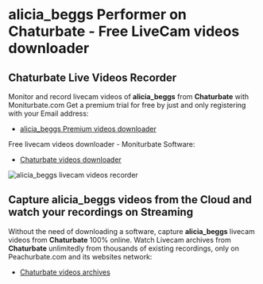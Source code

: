 # alicia_beggs Performer on Chaturbate - Free LiveCam videos downloader

## Chaturbate Live Videos Recorder

Monitor and record livecam videos of **alicia_beggs** from **Chaturbate** with Moniturbate.com
Get a premium trial for free by just and only registering with your Email address:
* [alicia_beggs Premium videos downloader](https://moniturbate.com/request-demo-licence-key.html)

Free livecam videos downloader - Moniturbate Software:
* [Chaturbate videos downloader](https://moniturbate.com/moniturbate-download-software.html)

![alicia_beggs livecam videos recorder](https://peachurnet.com/templates/moniturbate-software.png)


## Capture alicia_beggs videos from the Cloud and watch your recordings on Streaming

Without the need of downloading a software, capture **alicia_beggs** livecam videos from **Chaturbate** 100% online.
Watch Livecam archives from **Chaturbate** unlimitedly from thousands of existing recordings, only on Peachurbate.com and its websites network:
* [Chaturbate videos archives](https://peachurnet.com/)